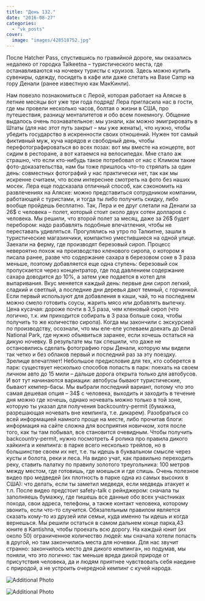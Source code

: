 ```yaml
---
title: "День 132."
date: "2016-08-27"
categories: 
  - "vk_posts"
cover:
  image: "images/428518752.jpg"
---
```


После Hatcher Pass, спустившись по гравийной дороге, мы оказались недалеко от городка Talkeetna – туристического места, где останавливаются на ночевку туристы с круизов. Здесь можно купить сувениры, одежду, посидеть в кафе или даже слетать на Base Camp на гору Денали (ранее известную как МакКинли).

<!--more-->

Нам повезло познакомиться с Лерой, которая работает на Аляске в летние месяцы вот уже три года подряд! Лера пригласила нас в гости, где мы провели несколько часов, болтая о жизни в США, про путешествия, разницу менталитетов и обо всем понемногу. Общение выдалось очень познавательное: мы узнали, как можно эмигрировать в Штаты (для нас этот путь закрыт – мы уже женаты), что нужно, чтобы убедить государство в искренности своих отношений. Нужен тот самый фиктивный муж, куча нарядов и свободный день, чтобы перефотографироваться во всех позах: вот мы вместе на концерте, вот сидим в ресторане, а вот катаемся на велосипедах. Мне стало аж страшно, что если кто-нибудь такое потребовал от нас с Климом такие фото-доказательства, нам бы тоже пришлось что-то стряпать за один день: совместных фотографий у нас практически нет, так как мы искренне считаем, что всем интереснее смотреть на фото без наших мосек. Лера еще подсказала отличный способ, как сэкономить на развлечениях на Аляске: можно представиться сотрудником компании, работающей с туристами, и тогда ты либо получить скидку, либо вообще пройдешь бесплатно. Так, Лера и ее друг слетали на Денали за 26$ с человека – полет, который стоит около двух сотен долларов с человека. Мы решили, что второй полет за месяц, даже за 26$ будет перебором: надо разбавлять подобные впечатления, чтобы не переставать удивляться. Прогулялись на утро по Талкитне, зашли в туристические магазинчики, компактно уместившиеся на одной улице. Заехали на ферму, где производят березовый сироп. Процесс невероятно похож на производство кленового сиропа, о котором я писала ранее, разве что содержание сахара в березовом соке в 3 раза меньше, поэтому добавляется еще одна ступень: березовый сок пропускается через концентратор, где под давлением содержание сахара доводится до 10%, а затем уже подается в котел для выпаривания. Вкус меняется каждый день: первые дни сироп легкий, сладкий и светлый, а последние дни деревья дают темный, с горчинкой. Если первый используют для добавления в каши, чай, то на последнем можно смело готовить соусы, жарить мясо или добавлять выпечку. Цена кусачая: дороже почти в 3,5 раза, чем кленовый сироп (что логично, т.к. им приходится собирать в 3 раза больше сока, чтобы получить то же количество сиропа). Когда мы закончили с экскурсией по производству, осознали, что мы еле-еле успеваем доехать до Denali National Park, где нужно объявиться заранее, если хочешь остаться на дикую ночевку. В результате мы так спешили, что даже не остановились сделать фотографию горы Денали, которую мы видели так четко и без облаков первый и последний раз за эту поездку. Зрелище впечатляет! Небольшое предисловие для тех, кто соберется в парк: существует несколько способов попасть в парк: поехать на своем личном авто до 15 мили – дальше дорога открыта только для автобусов. И вот тут начинаются вариации: автобусы бывают туристические, бывают кемпер-басы. Мы выбрали последний вариант, потому что это самая дешевая опция – 34$ с человека, выходить и заходить в течение дня можно где хочешь, однако ночевать можно только в той зоне, которую ты указал для получения backcountry-permit (бумажка, разрешающая ночевать вне кемпинга, т.е. дикарем). Разобраться со всей информацией намного проще на месте, либо прочитав блоги: информация на сайте сложна для восприятия новичком, хотя после того, как ты там побывал, все становится очевидным. Чтобы получить backcountry-permit, нужно посмотреть 4 ролика про правила дикого хайкинга и кемпинга: в парке всего несколько трейлов, но в большинстве своем их нет, т.е. ты идешь в буквальном смысле через кусты и болота, реки и леса. На видео учат, как правильно переходить реку, ставить палатку по правилу золотого треугольника: 100 метров между местом, где готовишь, где моешься и где спишь. Очень полезное видео про медведей (их плотность в парке одна из самых высоких в США): что делать, если ты заметил медведя, если медведь атакует и т.п. После видео предстоит safety-talk с рейнджером: сначала ты заполняешь бумажку, где пишешь все данные обо всех участниках похода, свои адреса, телефоны, а также контакт человека, которому звонить, если что-то случится. Обязательным правилом является сказать кому-то из друзей или семьи, куда именно ты идешь и когда вернешься. Мы решили остаться в самом дальнем конце парка,43 юните в Kantishna, чтобы проехать всю дорогу. На каждый юнит (их около 50) ограниченное количество людей: мы сначала хотели попасть в другой, но там закончились места для ночевки. Для нас звучит странно: закончилось место для дикого кемпинга», но подумав, мы поняли, что это логично: так меньше вреда дикой природе от присутствия человека, да и людям приятнее чувствовать себя наедине с природой, а не устроить очередной кемпинг с кучей народа.

![Additional Photo](https://vodpop.ru/wp-content/uploads/2023/07/428518753.jpg)

![Additional Photo](https://vodpop.ru/wp-content/uploads/2023/07/428518754.jpg)
